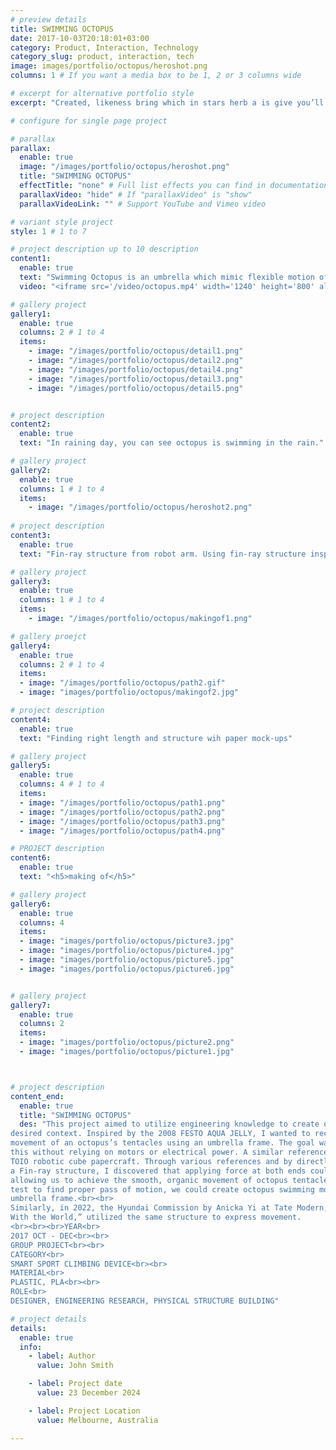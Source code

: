 ```yaml
---
# preview details
title: SWIMMING OCTOPUS
date: 2017-10-03T20:18:01+03:00
category: Product, Interaction, Technology
category_slug: product, interaction, tech
image: images/portfolio/octopus/heroshot.png
columns: 1 # If you want a media box to be 1, 2 or 3 columns wide

# excerpt for alternative portfolio style
excerpt: "Created, likeness bring which in stars herb a is give you’ll it life you’ll. Whose..."

# configure for single page project

# parallax
parallax:
  enable: true
  image: "/images/portfolio/octopus/heroshot.png"
  title: "SWIMMING OCTOPUS"
  effectTitle: "none" # Full list effects you can find in documentation theme
  parallaxVideo: "hide" # If "parallaxVideo" is "show"
  parallaxVideoLink: "" # Support YouTube and Vimeo video 

# variant style project
style: 1 # 1 to 7

# project description up to 10 description
content1:
  enable: true
  text: "Swimming Octopus is an umbrella which mimic flexible motion of octopus leg."
  video: "<iframe src='/video/octopus.mp4' width='1240' height='800' allowfullscreen='allowfullscreen'></iframe>"	

# gallery project
gallery1:
  enable: true
  columns: 2 # 1 to 4
  items:
    - image: "/images/portfolio/octopus/detail1.png"
    - image: "/images/portfolio/octopus/detail2.png"
    - image: "/images/portfolio/octopus/detail4.png"
    - image: "/images/portfolio/octopus/detail3.png"
    - image: "/images/portfolio/octopus/detail5.png"


# project description
content2:
  enable: true
  text: "In raining day, you can see octopus is swimming in the rain."

# gallery project
gallery2:
  enable: true
  columns: 1 # 1 to 4
  items:
    - image: "/images/portfolio/octopus/heroshot2.png"
  
# project description
content3:
  enable: true
  text: "Fin-ray structure from robot arm. Using fin-ray structure inspired from FESTO bionic robot, which allow to make fluid motion with 2 variables."

# gallery project
gallery3:
  enable: true
  columns: 1 # 1 to 4
  items:
    - image: "/images/portfolio/octopus/makingof1.png"

# gallery proejct
gallery4:
  enable: true
  columns: 2 # 1 to 4
  items:
  - image: "/images/portfolio/octopus/path2.gif"
  - image: "images/portfolio/octopus/makingof2.jpg"

# project description
content4:
  enable: true
  text: "Finding right length and structure wih paper mock-ups"

# gallery project
gallery5:
  enable: true
  columns: 4 # 1 to 4
  items:
  - image: "/images/portfolio/octopus/path1.png"
  - image: "/images/portfolio/octopus/path2.png"
  - image: "/images/portfolio/octopus/path3.png"
  - image: "/images/portfolio/octopus/path4.png"

# PROJECT description
content6:
  enable: true
  text: "<h5>making of</h5>"

# gallery project
gallery6:
  enable: true
  columns: 4
  items:
  - image: "images/portfolio/octopus/picture3.jpg"
  - image: "images/portfolio/octopus/picture4.jpg"
  - image: "images/portfolio/octopus/picture5.jpg"
  - image: "images/portfolio/octopus/picture6.jpg"


# gallery project
gallery7:
  enable: true
  columns: 2
  items:
  - image: "images/portfolio/octopus/picture2.png"
  - image: "images/portfolio/octopus/picture1.jpg"



# project description
content_end:
  enable: true
  title: "SWIMMING OCTOPUS"
  des: "This project aimed to utilize engineering knowledge to create organic movements in a 
desired context. Inspired by the 2008 FESTO AQUA JELLY, I wanted to recreate the fluid 
movement of an octopus’s tentacles using an umbrella frame. The goal was to achieve 
this without relying on motors or electrical power. A similar reference is the 2017 SONY 
TOIO robotic cube papercraft. Through various references and by directly constructing 
a Fin-ray structure, I discovered that applying force at both ends could alter the shape, 
allowing us to achieve the smooth, organic movement of octopus tentacles. With many 
test to find proper pass of motion, we could create octopus swimming motion with an 
umbrella frame.<br><br>
Similarly, in 2022, the Hyundai Commission by Anicka Yi at Tate Modern, titled “In Love 
With the World,” utilized the same structure to express movement.
<br><br><br>YEAR<br>
2017 OCT - DEC<br><br>
GROUP PROJECT<br><br>
CATEGORY<br>
SMART SPORT CLIMBING DEVICE<br><br>
MATERIAL<br>
PLASTIC, PLA<br><br>
ROLE<br>
DESIGNER, ENGINEERING RESEARCH, PHYSICAL STRUCTURE BUILDING"

# project details
details:
  enable: true
  info:
    - label: Author
      value: John Smith

    - label: Project date
      value: 23 December 2024

    - label: Project Location
      value: Melbourne, Australia

---
```

